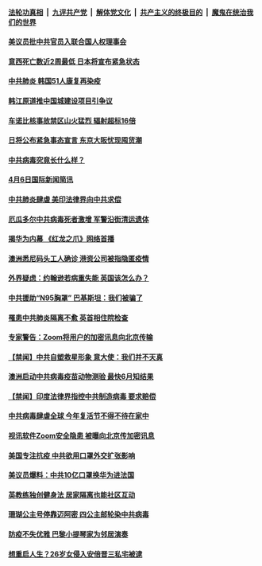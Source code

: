####  [法轮功真相](../../../../basic/blob/master/README.md?t=04070130) &nbsp;|&nbsp; [九评共产党](../../../../9ping.md/blob/master/README.md?t=04070130) &nbsp;|&nbsp; [解体党文化](../../../../jtdwh.md/blob/master/README.md?t=04070130)  &nbsp;|&nbsp; [共产主义的终极目的](../../../../gczydzjmd.md/blob/master/README.md?t=04070130) &nbsp;|&nbsp; [魔鬼在统治我们的世界](../../../../mgztzwmdsj.md/blob/master/README.md?t=04070130) 

#### [美议员批中共官员入联合国人权理事会](../pages/prog202/a102817136.md?t=04070130) 

#### [意西死亡数近2周最低 日本将宣布紧急状态](../pages/prog202/a102817139.md?t=04070130) 

#### [中共肺炎 韩国51人康复再染疫](../pages/prog202/a102817054.md?t=04070130) 

#### [韩江原道推中国城建设项目引争议](../pages/prog202/a102817042.md?t=04070130) 

#### [车诺比核事故禁区山火猛烈 辐射超标16倍](../pages/prog202/a102817021.md?t=04070130) 


#### [日将公布紧急事态宣言 东京大阪忧现囤货潮](../pages/prog202/a102816898.md?t=04070130) 

#### [中共病毒究竟长什么样？](../pages/prog202/a102816914.md?t=04070130) 

#### [4月6日国际新闻简讯](../pages/prog202/a102816876.md?t=04070130) 

#### [中共肺炎肆虐 美印法律界向中共求偿](../pages/prog202/a102816885.md?t=04070130) 

#### [厄瓜多尔中共病毒死者激增 军警沿街清运遗体](../pages/prog202/a102816762.md?t=04070130) 

#### [揭华为内幕 《红龙之爪》网络首播](../pages/prog202/a102816789.md?t=04070130) 

#### [澳洲悉尼码头工人确诊 港资公司被指隐匿疫情](../pages/prog202/a102816736.md?t=04070130) 

#### [外界疑虑：约翰逊若病重失能 英国该怎么办？](../pages/prog202/a102816729.md?t=04070130) 

#### [中共援助“N95胸罩” 巴基斯坦：我们被骗了](../pages/prog202/a102816663.md?t=04070130) 

#### [罹患中共肺炎隔离不愈 英首相住院检查](../pages/prog202/a102816624.md?t=04070130) 

#### [专家警告：Zoom将用户的加密讯息向北京传输](../pages/prog202/a102816605.md?t=04070130) 


#### [【禁闻】中共自塑救星形象 意大使：我们并不天真](../pages/prog202/a102816575.md?t=04070130) 

#### [澳洲启动中共病毒疫苗动物测验 最快6月知结果](../pages/prog202/a102816572.md?t=04070130) 

#### [【禁闻】印度法律界指控中共制造病毒 要求赔偿](../pages/prog202/a102816589.md?t=04070130) 

#### [中共病毒肆虐全球 今年复活节不得不待在家中](../pages/prog202/a102816584.md?t=04070130) 

#### [视讯软件Zoom安全隐患 被曝向北京传加密讯息](../pages/prog202/a102816563.md?t=04070130) 

#### [美国专注抗疫 中共欲用口罩外交扩张影响](../pages/prog202/a102816551.md?t=04070130) 

#### [美议员爆料：中共10亿口罩换华为进法国](../pages/prog202/a102816545.md?t=04070130) 

#### [英教练独创健身法 居家隔离也能社区互动](../pages/prog202/a102816517.md?t=04070130) 


#### [珊瑚公主号停靠迈阿密 四公主邮轮染中共病毒](../pages/prog202/a102816473.md?t=04070130) 

#### [防疫不失优雅 巴黎小提琴家为邻居演奏](../pages/prog202/a102816471.md?t=04070130) 

#### [想重启人生？26岁女侵入安倍晋三私宅被逮](../pages/prog202/a102816393.md?t=04070130) 

